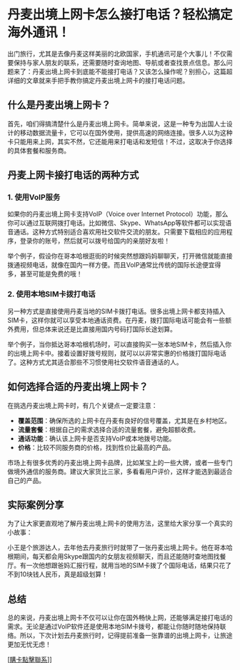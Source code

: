 # 丹麦出境上网卡怎么接打电话？轻松搞定海外通讯！

出门旅行，尤其是去像丹麦这样美丽的北欧国家，手机通讯可是个大事儿！不仅需要保持与家人朋友的联系，还需要随时查询地图、导航或者查找景点信息。那么问题来了：丹麦出境上网卡到底能不能接打电话？又该怎么操作呢？别担心，这篇超详细的文章就来手把手教你搞定丹麦出境上网卡的接打电话问题。

## 什么是丹麦出境上网卡？

首先，咱们得搞清楚什么是丹麦出境上网卡。简单来说，这是一种专为出国人士设计的移动数据流量卡，它可以在国外使用，提供高速的网络连接。很多人以为这种卡只能用来上网，其实不然，它还能用来打电话和发短信！不过，这取决于你选择的具体套餐和服务商。

## 丹麦上网卡接打电话的两种方式

### 1. 使用VoIP服务
如果你的丹麦出境上网卡支持VoIP（Voice over Internet Protocol）功能，那么你可以通过互联网拨打电话。比如微信、Skype、WhatsApp等软件都可以实现语音通话。这种方式特别适合喜欢用社交软件交流的朋友。只需要下载相应的应用程序，登录你的账号，然后就可以拨号给国内的亲朋好友啦！

举个例子，假设你在哥本哈根逛街的时候突然想跟妈妈聊聊天，打开微信就能直接拨通视频电话，就像在国内一样方便。而且VoIP通常比传统的国际长途便宜得多，甚至可能是免费的哦！

### 2. 使用本地SIM卡拨打电话
另一种方式是直接使用丹麦当地的SIM卡拨打电话。很多出境上网卡都支持插入SIM卡，这样你就可以享受本地通话资费。在丹麦，拨打国际电话可能会有一些额外费用，但总体来说还是比直接用国内号码打国际长途划算。

举个例子，当你抵达哥本哈根机场时，可以直接购买一张本地SIM卡，然后插入你的出境上网卡中。接着设置好拨号规则，就可以以非常实惠的价格拨打国际电话了。这种方式尤其适合那些不习惯使用社交软件语音通话的人。

## 如何选择合适的丹麦出境上网卡？

在挑选丹麦出境上网卡时，有几个关键点一定要注意：

- **覆盖范围**：确保所选的上网卡在丹麦有良好的信号覆盖，尤其是在乡村地区。
- **流量套餐**：根据自己的需求选择合适的流量套餐，避免超额收费。
- **通话功能**：确认该上网卡是否支持VoIP或本地拨号功能。
- **价格**：比较不同服务商的价格，找到性价比最高的产品。

市场上有很多优秀的丹麦出境上网卡品牌，比如某宝上的一些大牌，或者一些专门做境外通信的服务商。建议大家货比三家，多看看用户评价，这样才能选到最适合自己的产品。

## 实际案例分享

为了让大家更直观地了解丹麦出境上网卡的使用方法，这里给大家分享一个真实的小故事：

小王是个旅游达人，去年他去丹麦旅行时就带了一张丹麦出境上网卡。他在哥本哈根期间，每天都会用Skype跟国内的女朋友视频聊天，而且还能随时查地图找餐厅。有一次他想跟爸妈汇报行程，就用当地的SIM卡拨了个国际电话，结果只花了不到10块钱人民币，真是超级划算！

## 总结

总的来说，丹麦出境上网卡不仅可以让你在国外畅快上网，还能够满足接打电话的需求。无论是通过VoIP软件还是使用本地SIM卡拨号，都能让你随时随地保持联络。所以，下次计划去丹麦旅行时，记得提前准备一张靠谱的出境上网卡，让旅途更加无忧无虑！

[[購卡點擊聯系](https://t.me/s/esim1088)]]